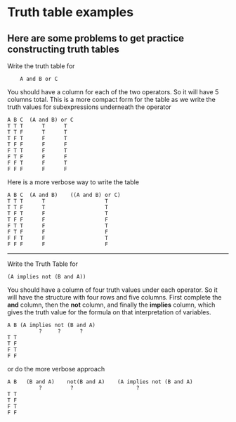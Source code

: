 # Truth table examples

Here are some problems to get practice constructing truth tables
---

Write the truth table for 
```
    A and B or C
```
You should have a column for each of the two operators.
So it will have 5 columns total. 
This is a more compact form for the table as we write the
truth values for subexpressions underneath the operator

```
A B C  (A and B) or C
T T T      T      T
T T F      T      T
T F T      F      T
T F F      F      F
F T T      F      T
F T F      F      F
F F T      F      T
F F F      F      F
```
Here is a more verbose way to write the table

```
A B C  (A and B)    ((A and B) or C)
T T T      T                   T
T T F      T                   T
T F T      F                   T
T F F      F                   F
F T T      F                   T
F T F      F                   F
F F T      F                   T
F F F      F                   F
```

---

Write the Truth Table for
```
(A implies not (B and A))
```
You should have a column of four truth values under each  operator. So it will have the structure with four rows and five columns.
First complete the __and__ column, then the __not__ column, and finally the __implies__ column, which gives the truth value for the
formula on that interpretation of variables.
```
A B (A implies not (B and A)
          ?     ?      ?
T T
T F
F T
F F
```

or do the more verbose approach
```
A B   (B and A)    not(B and A)    (A implies not (B and A)
          ?         ?                    ?
T T
T F
F T
F F
```

